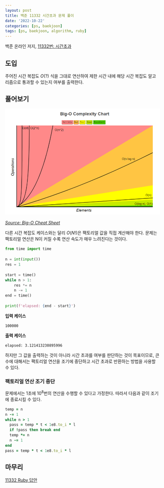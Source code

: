```yaml
---
layout: post
title: 백준 11332 시간초과 문제 풀이
date: '2022-10-22'
categories: [ps, baekjoon]
tags: [ps, baekjoon, algorithm, ruby]
---
```


백준 온라인 저지, [11332번: 시간초과](https://www.acmicpc.net/problem/11332)

## 도입

주어진 시간 복잡도 $O(?)$ 식을 그대로 연산하여 제한 시간 내에 해당 시간 복잡도 알고리즘으로 통과할 수 있는지 여부를 출력한다.

## 풀어보기

![](/static/posts/2022-10-22-boj-11332/bigocheatsheet.png)  

[_Source: Big-O Cheat Sheet_](https://www.bigocheatsheet.com/)  

다른 시간 복잡도 케이스와는 달리 $O(N!)$은 팩토리얼 값을 직접 계산해야 한다. 문제는 팩토리얼 연산은 N이 커질 수록 연산 속도가 매우 느려진다는 것이다.

```py
from time import time

n = int(input())
res = 1

start = time()
while n > 1:
    res *= n
    n -= 1
end = time()

print(f'elapsed: {end - start}')
```

**입력 케이스**
```text
100000
```

**출력 케이스**
```text
elapsed: 3.121413230895996
```

하지만 그 값을 출력하는 것이 아니라 시간 초과를 여부를 판단하는 것이 목표이므로, 큰 수에 대해서는 팩토리얼 연산을 조기에 중단하고 시간 초과로 반환하는 방법을 사용할 수 있다.

### 팩토리얼 연산 조기 중단

문제에서는 1초에 $10^8$번의 연산을 수행할 수 있다고 가정한다. 따라서 다음과 같이 조기에 종료시킬 수 있다.

```rb
temp = n
n -= 1
while n > 1
  pass = temp * t < 1e8.to_i * l
  if !pass then break end
  temp *= n
  n -= 1
end
pass = temp * t < 1e8.to_i * l
```

## 마무리

[11332 Ruby 답안](https://github.com/ShapeLayer/training/blob/main/tasks/online_judge/baekjoon/ruby/11332.rb)
